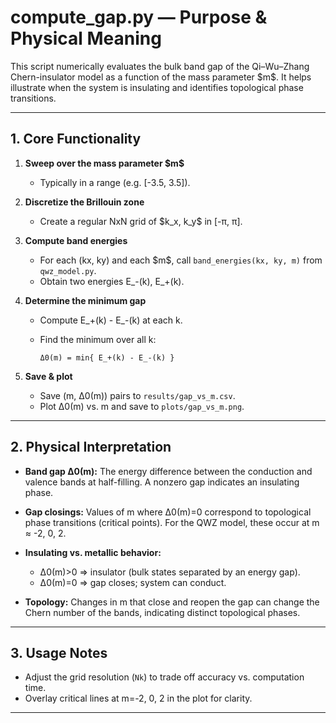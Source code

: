 # compute\_gap.py — Purpose & Physical Meaning

This script numerically evaluates the bulk band gap of the Qi–Wu–Zhang Chern-insulator model as a function of the mass parameter \$m\$. It helps illustrate when the system is insulating and identifies topological phase transitions.

---

## 1. Core Functionality

1. **Sweep over the mass parameter \$m\$**

   * Typically in a range (e.g. \[-3.5, 3.5]).
2. **Discretize the Brillouin zone**

   * Create a regular NxN grid of \$k\_x, k\_y\$ in \[-π, π].
3. **Compute band energies**

   * For each (kx, ky) and each \$m\$, call `band_energies(kx, ky, m)` from `qwz_model.py`.
   * Obtain two energies E\_-(k), E\_+(k).
4. **Determine the minimum gap**

   * Compute E\_+(k) - E\_-(k) at each k.
   * Find the minimum over all k:

     ```
     Δ0(m) = min{ E_+(k) - E_-(k) }
     ```
5. **Save & plot**

   * Save (m, Δ0(m)) pairs to `results/gap_vs_m.csv`.
   * Plot Δ0(m) vs. m and save to `plots/gap_vs_m.png`.

---

## 2. Physical Interpretation

* **Band gap Δ0(m):** The energy difference between the conduction and valence bands at half-filling. A nonzero gap indicates an insulating phase.
* **Gap closings:** Values of m where Δ0(m)=0 correspond to topological phase transitions (critical points). For the QWZ model, these occur at m ≈ -2, 0, 2.
* **Insulating vs. metallic behavior:**

  * Δ0(m)>0 ⇒ insulator (bulk states separated by an energy gap).
  * Δ0(m)=0 ⇒ gap closes; system can conduct.
* **Topology:** Changes in m that close and reopen the gap can change the Chern number of the bands, indicating distinct topological phases.

---

## 3. Usage Notes

* Adjust the grid resolution (`Nk`) to trade off accuracy vs. computation time.
* Overlay critical lines at m=-2, 0, 2 in the plot for clarity.

---
